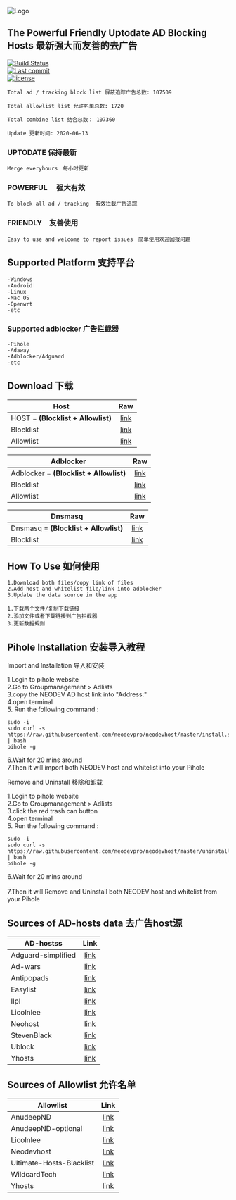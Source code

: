 ![Logo](https://raw.githubusercontent.com/neodevpro/neodevhost/master/logo.png)


## The Powerful Friendly Uptodate AD Blocking Hosts 最新强大而友善的去广告


[![Build Status](https://img.shields.io/github/workflow/status/neodevpro/neodevhost/CI/master)](https://github.com/neodevpro/neodevhost/actions?workflow=CI)<br/>
[![Last commit](https://img.shields.io/github/last-commit/neodevpro/neodevhost.svg)](https://github.com/neodevpro/neodevhost/commit/master)<br/>
[![license](https://img.shields.io/github/license/neodevpro/neodevhost.svg)](https://github.com/neodevpro/neodevhost/blob/master/LICENSE)



```
Total ad / tracking block list 屏蔽追踪广告总数: 107509

Total allowlist list 允许名单总数: 1720

Total combine list 结合总数： 107360

Update 更新时间: 2020-06-13
```
### UPTODATE 保持最新<br/>
    Merge everyhours　每小时更新
### POWERFUL　 强大有效<br/>
    To block all ad / tracking  有效拦截广告追踪　
### FRIENDLY　友善使用<br/>
    Easy to use and welcome to report issues　简单使用欢迎回报问题
   
## Supported Platform 支持平台
```
-Windows
-Android
-Linux
-Mac OS
-Openwrt
-etc
```
### Supported adblocker 广告拦截器
```
-Pihole
-Adaway
-Adblocker/Adguard
-etc
```
## Download 下载 

Host | Raw  
--------- |:-------------:
HOST = **(Blocklist + Allowlist)** | [link](https://raw.githubusercontent.com/neodevpro/neodevhost/master/host) 
Blocklist | [link](https://raw.githubusercontent.com/neodevpro/neodevhost/master/block) 
Allowlist | [link](https://raw.githubusercontent.com/neodevpro/neodevhost/master/allow) 

Adblocker | Raw  
--------- |:-------------:
Adblocker = **(Blocklist + Allowlist)** | [link](https://raw.githubusercontent.com/neodevpro/neodevhost/master/adblocker) 
Blocklist | [link](https://raw.githubusercontent.com/neodevpro/neodevhost/master/adblockerblock) 
Allowlist | [link](https://raw.githubusercontent.com/neodevpro/neodevhost/master/adblockerallow) 

Dnsmasq | Raw  
--------- |:-------------:
Dnsmasq = **(Blocklist + Allowlist)** | [link](https://raw.githubusercontent.com/neodevpro/neodevhost/master/host_dnsmasq.conf) 
Blocklist | [link](https://raw.githubusercontent.com/neodevpro/neodevhost/master/block_dnsmasq.conf) 

## How To Use 如何使用
```
1.Download both files/copy link of files
2.Add host and whitelist file/link into adblocker
3.Update the data source in the app
```
```
1.下载两个文件/复制下载链接
2.添加文件或者下载链接到广告拦截器
3.更新数据规则
```
## Pihole Installation 安装导入教程

Import and Installation 导入和安装<br/>

1.Login to pihole website<br/>
2.Go to Groupmanagement > Adlists<br/>
3.copy the NEODEV AD host link into "Address:"<br/>
4.open terminal<br/>
5. Run the following command :<br/>
```
sudo -i
sudo curl -s https://raw.githubusercontent.com/neodevpro/neodevhost/master/install.sh | bash
pihole -g
```
6.Wait for 20 mins around  <br/>
7.Then it will import both NEODEV host and whitelist into your Pihole <br/>


Remove and Uninstall 移除和卸载<br/>

1.Login to pihole website<br/>
2.Go to Groupmanagement > Adlists<br/>
3.click the red trash can button<br/>
4.open terminal<br/>
5. Run the following command :<br/>
```
sudo -i
sudo curl -s https://raw.githubusercontent.com/neodevpro/neodevhost/master/uninstall.sh | bash
pihole -g
```
6.Wait for 20 mins around  <br/> <br/>
7.Then it will Remove and Uninstall both NEODEV host and whitelist from your Pihole <br/>

## Sources of AD-hosts data 去广告host源
AD-hostss | Link  
--------- |:-------------:
Adguard-simplified | [link](https://raw.githubusercontent.com/hectorm/hmirror/master/data/adguard-simplified/list.txt)
Ad-wars | [link](https://raw.githubusercontent.com/jdlingyu/ad-wars/master/hosts)
Antipopads | [link](https://raw.githubusercontent.com/hectorm/hmirror/master/data/antipopads/list.txt)
Easylist | [link](https://raw.githubusercontent.com/hectorm/hmirror/master/data/easylist/list.txt)
Ilpl | [link](https://raw.githubusercontent.com/ilpl/ad-hosts/master/hosts)
Licolnlee | [link](https://raw.githubusercontent.com/Licolnlee/AdBlockList/master/domain.txt)
Neohost | [link](https://hosts.nfz.moe/full/hosts)
StevenBlack | [link](https://raw.githubusercontent.com/StevenBlack/hosts/master/alternates/fakenews-gambling/hosts)
Ublock | [link](https://raw.githubusercontent.com/hectorm/hmirror/master/data/ublock/list.txt)
Yhosts | [link](https://raw.githubusercontent.com/VeleSila/yhosts/master/hosts)

## Sources of Allowlist 允许名单
Allowlist | Link  
--------- |:-------------:
AnudeepND | [link](https://raw.githubusercontent.com/anudeepND/whitelist/master/domains/whitelist.txt)
AnudeepND-optional | [link](https://raw.githubusercontent.com/anudeepND/whitelist/master/domains/optional-list.txt)
Licolnlee | [link](https://raw.githubusercontent.com/Licolnlee/AdBlockList/master/whitelist.txt)
Neodevhost | [link](https://raw.githubusercontent.com/neodevpro/neodevhost/master/customallowlist)
Ultimate-Hosts-Blacklist | [link](https://raw.githubusercontent.com/Ultimate-Hosts-Blacklist/whitelist/master/domains.list)
WildcardTech | [link](https://raw.githubusercontent.com/WildcardTech/Filter-Domain-List/master/whitelist.txt)
Yhosts | [link](https://raw.githubusercontent.com/VeleSila/yhosts/master/whitelist.txt)
